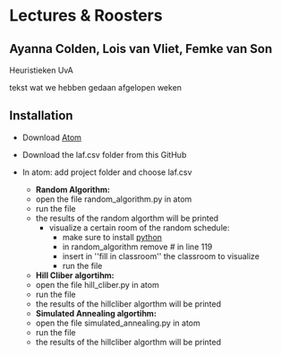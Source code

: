 # Lectures & Roosters 
## Ayanna Colden, Lois van Vliet, Femke van Son 

Heuristieken UvA 

tekst wat we hebben gedaan afgelopen weken

## Installation 
* Download [Atom](https://atom.io/)
* Download the laf.csv folder from this GitHub
* In atom: add project folder and choose laf.csv 


  - **Random Algorithm:**
   * open the file random_algorithm.py in atom 
   * run the file 
   * the results of the random algorthm will be printed
      - visualize a certain room of the random schedule: 
        * make sure to install [python](https://www.python.org/downloads/) 
        * in random_algorithm remove # in line 119 
        * insert in ''fill in classroom'' the classroom to visualize 
        * run the file 
        
   
   
   
  - **Hill Cliber algortihm:**
   * open the file hill_cliber.py in atom 
   * run the file 
   * the results of the hillcliber algorthm will be printed
   
   
   
  - **Simulated Annealing algortihm:**
   * open the file simulated_annealing.py in atom 
   * run the file 
   * the results of the hillcliber algorthm will be printed 
  
